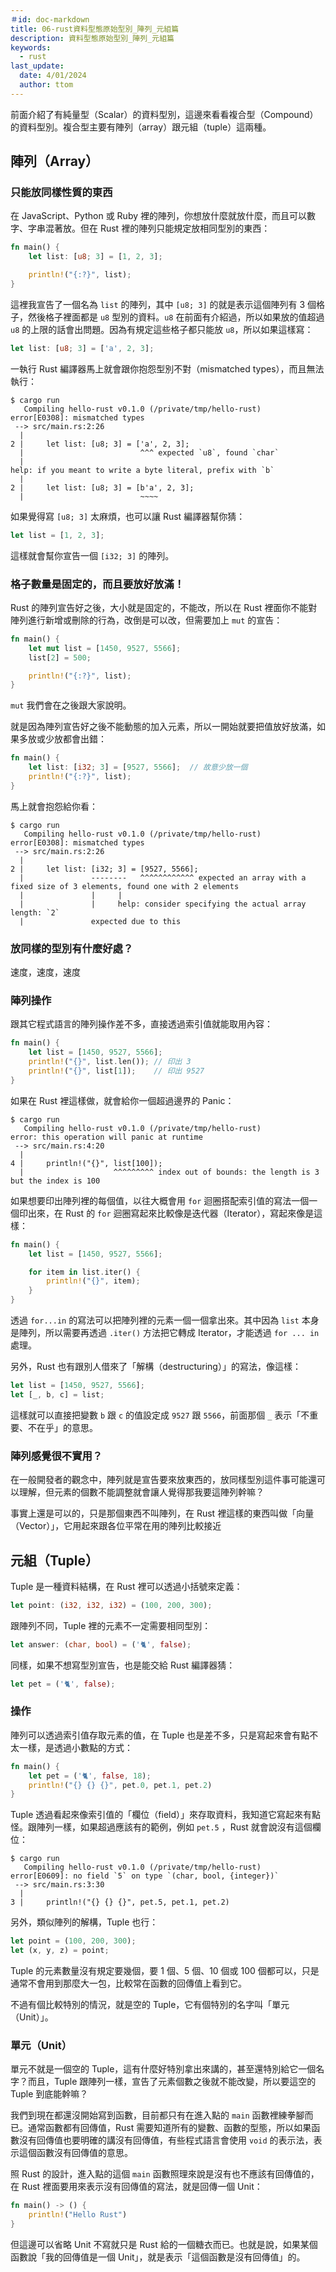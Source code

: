 ```yaml
---
＃id: doc-markdown
title: 06-rust資料型態原始型別_陣列_元組篇
description: 資料型態原始型別_陣列_元組篇
keywords:
  - rust
last_update:
  date: 4/01/2024
  author: ttom
---
```

前面介紹了有純量型（Scalar）的資料型別，這邊來看看複合型（Compound）的資料型別。複合型主要有陣列（array）跟元組（tuple）這兩種。

陣列（Array）
------
### 只能放同樣性質的東西

在 JavaScript、Python 或 Ruby 裡的陣列，你想放什麼就放什麼，而且可以數字、字串混著放。但在 Rust 裡的陣列只能規定放相同型別的東西：

```rust
fn main() {
    let list: [u8; 3] = [1, 2, 3];

    println!("{:?}", list);
}

```

這裡我宣告了一個名為 `list` 的陣列，其中 `[u8; 3]` 的就是表示這個陣列有 3 個格子，然後格子裡面都是 `u8` 型別的資料。`u8` 在前面有介紹過，所以如果放的值超過 `u8` 的上限的話會出問題。因為有規定這些格子都只能放 `u8`，所以如果這樣寫：

```rust
let list: [u8; 3] = ['a', 2, 3];

```

一執行 Rust 編譯器馬上就會跟你抱怨型別不對（mismatched types），而且無法執行：

```shell
$ cargo run
   Compiling hello-rust v0.1.0 (/private/tmp/hello-rust)
error[E0308]: mismatched types
 --> src/main.rs:2:26
  |
2 |     let list: [u8; 3] = ['a', 2, 3];
  |                          ^^^ expected `u8`, found `char`
  |
help: if you meant to write a byte literal, prefix with `b`
  |
2 |     let list: [u8; 3] = [b'a', 2, 3];
  |                          ~~~~

```

如果覺得寫 `[u8; 3]` 太麻煩，也可以讓 Rust 編譯器幫你猜：

```rust
let list = [1, 2, 3];

```

這樣就會幫你宣告一個 `[i32; 3]` 的陣列。

### 格子數量是固定的，而且要放好放滿！

Rust 的陣列宣告好之後，大小就是固定的，不能改，所以在 Rust 裡面你不能對陣列進行新增或刪除的行為，改倒是可以改，但需要加上 `mut` 的宣告：

```rust
fn main() {
    let mut list = [1450, 9527, 5566];
    list[2] = 500;

    println!("{:?}", list);
}

```

`mut` 我們會在之後跟大家說明。

就是因為陣列宣告好之後不能動態的加入元素，所以一開始就要把值放好放滿，如果多放或少放都會出錯：

```rust
fn main() {
    let list: [i32; 3] = [9527, 5566];  // 故意少放一個
    println!("{:?}", list);
}

```

馬上就會抱怨給你看：

```shell
$ cargo run
   Compiling hello-rust v0.1.0 (/private/tmp/hello-rust)
error[E0308]: mismatched types
 --> src/main.rs:2:26
  |
2 |     let list: [i32; 3] = [9527, 5566];
  |               --------   ^^^^^^^^^^^^ expected an array with a fixed size of 3 elements, found one with 2 elements
  |               |     |
  |               |     help: consider specifying the actual array length: `2`
  |               expected due to this

```

### 放同樣的型別有什麼好處？
速度，速度，速度

### 陣列操作

跟其它程式語言的陣列操作差不多，直接透過索引值就能取用內容：

```rust
fn main() {
    let list = [1450, 9527, 5566];
    println!("{}", list.len()); // 印出 3
    println!("{}", list[1]);    // 印出 9527
}

```
如果在 Rust 裡這樣做，就會給你一個超過邊界的 Panic：

```shell
$ cargo run
   Compiling hello-rust v0.1.0 (/private/tmp/hello-rust)
error: this operation will panic at runtime
 --> src/main.rs:4:20
  |
4 |     println!("{}", list[100]);
  |                    ^^^^^^^^^ index out of bounds: the length is 3 but the index is 100

```

如果想要印出陣列裡的每個值，以往大概會用 `for` 迴圈搭配索引值的寫法一個一個印出來，在 Rust 的 `for` 迴圈寫起來比較像是迭代器（Iterator），寫起來像是這樣：

```rust
fn main() {
    let list = [1450, 9527, 5566];

    for item in list.iter() {
        println!("{}", item);
    }
}

```

透過 `for...in` 的寫法可以把陣列裡的元素一個一個拿出來。其中因為 `list` 本身是陣列，所以需要再透過 `.iter()` 方法把它轉成 Iterator，才能透過 `for ... in` 處理。

另外，Rust 也有跟別人借來了「解構（destructuring）」的寫法，像這樣：

```rust
let list = [1450, 9527, 5566];
let [_, b, c] = list;

```

這樣就可以直接把變數 `b` 跟 `c` 的值設定成 `9527` 跟 `5566`，前面那個 `_` 表示「不重要、不在乎」的意思。

### 陣列感覺很不實用？

在一般開發者的觀念中，陣列就是宣告要來放東西的，放同樣型別這件事可能還可以理解，但元素的個數不能調整就會讓人覺得那我要這陣列幹嘛？

事實上還是可以的，只是那個東西不叫陣列，在 Rust 裡這樣的東西叫做「向量（Vector）」，它用起來跟各位平常在用的陣列比較接近


元組（Tuple）
---------

Tuple 是一種資料結構，在 Rust 裡可以透過小括號來定義：

```rust
let point: (i32, i32, i32) = (100, 200, 300);

```

跟陣列不同，Tuple 裡的元素不一定需要相同型別：

```rust
let answer: (char, bool) = ('🐈', false);

```

同樣，如果不想寫型別宣告，也是能交給 Rust 編譯器猜：

```rust
let pet = ('🐈', false);

```

### 操作

陣列可以透過索引值存取元素的值，在 Tuple 也是差不多，只是寫起來會有點不太一樣，是透過小數點的方式：

```rust
fn main() {
    let pet = ('🐈', false, 18);
    println!("{} {} {}", pet.0, pet.1, pet.2)
}

```

Tuple 透過看起來像索引值的「欄位（field）」來存取資料，我知道它寫起來有點怪。跟陣列一樣，如果超過應該有的範例，例如 `pet.5` ，Rust 就會說沒有這個欄位：

```shell
$ cargo run
   Compiling hello-rust v0.1.0 (/private/tmp/hello-rust)
error[E0609]: no field `5` on type `(char, bool, {integer})`
 --> src/main.rs:3:30
  |
3 |     println!("{} {} {}", pet.5, pet.1, pet.2)

```

另外，類似陣列的解構，Tuple 也行：

```rust
let point = (100, 200, 300);
let (x, y, z) = point;

```

Tuple 的元素數量沒有規定要幾個，要 1 個、5 個、10 個或 100 個都可以，只是通常不會用到那麼大一包，比較常在函數的回傳值上看到它。

不過有個比較特別的情況，就是空的 Tuple，它有個特別的名字叫「單元（Unit）」。

### 單元（Unit）

單元不就是一個空的 Tuple，這有什麼好特別拿出來講的，甚至還特別給它一個名字？而且，Tuple 跟陣列一樣，宣告了元素個數之後就不能改變，所以要這空的 Tuple 到底能幹嘛？

我們到現在都還沒開始寫到函數，目前都只有在進入點的 `main` 函數裡練拳腳而已。通常函數都有回傳值，Rust 需要知道所有的變數、函數的型態，所以如果函數沒有回傳值也要明確的講沒有回傳值，有些程式語言會使用 `void` 的表示法，表示這個函數沒有回傳值的意思。

照 Rust 的設計，進入點的這個 `main` 函數照理來說是沒有也不應該有回傳值的，在 Rust 裡面要用來表示沒有回傳值的寫法，就是回傳一個 Unit：

```rust
fn main() -> () {
    println!("Hello Rust")
}

```

但這邊可以省略 Unit 不寫就只是 Rust 給的一個糖衣而已。也就是說，如果某個函數說「我的回傳值是一個 Unit」，就是表示「這個函數是沒有回傳值」的。

